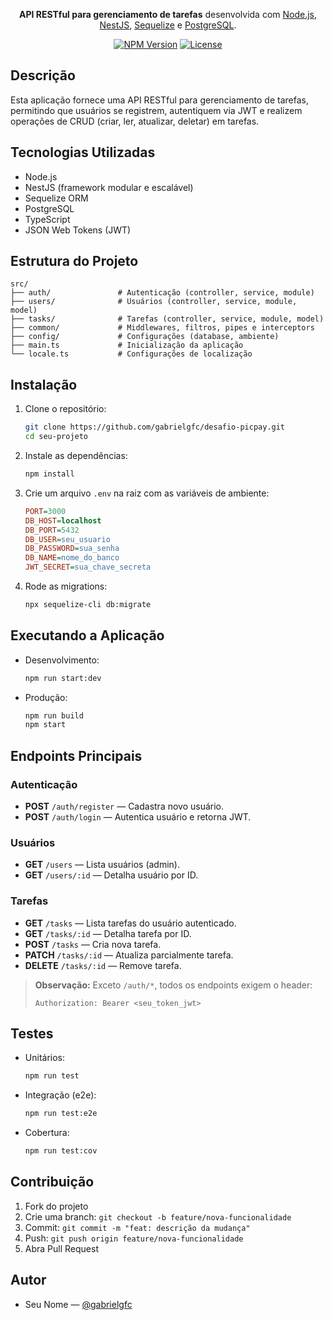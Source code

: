
<p align="center">
  <strong>API RESTful para gerenciamento de tarefas</strong> desenvolvida com <a href="https://nodejs.org/" target="_blank">Node.js</a>, <a href="https://nestjs.com/" target="_blank">NestJS</a>, <a href="https://sequelize.org/" target="_blank">Sequelize</a> e <a href="https://www.postgresql.org/" target="_blank">PostgreSQL</a>.
</p>

<p align="center">
  <a href="https://www.npmjs.com/package/seu-pacote" target="_blank"><img src="https://img.shields.io/npm/v/seu-pacote.svg" alt="NPM Version" /></a>
  <a href="https://github.com/seu-usuario/seu-projeto/blob/master/LICENSE" target="_blank"><img src="https://img.shields.io/github/license/seu-usuario/seu-projeto.svg" alt="License" /></a>
</p>

## Descrição

Esta aplicação fornece uma API RESTful para gerenciamento de tarefas, permitindo que usuários se registrem, autentiquem via JWT e realizem operações de CRUD (criar, ler, atualizar, deletar) em tarefas.

## Tecnologias Utilizadas

* Node.js
* NestJS (framework modular e escalável)
* Sequelize ORM
* PostgreSQL
* TypeScript
* JSON Web Tokens (JWT)

## Estrutura do Projeto

```
src/
├── auth/               # Autenticação (controller, service, module)
├── users/              # Usuários (controller, service, module, model)
├── tasks/              # Tarefas (controller, service, module, model)
├── common/             # Middlewares, filtros, pipes e interceptors
├── config/             # Configurações (database, ambiente)
├── main.ts             # Inicialização da aplicação
└── locale.ts           # Configurações de localização
```

## Instalação

1. Clone o repositório:

   ```bash
   git clone https://github.com/gabrielgfc/desafio-picpay.git
   cd seu-projeto
   ```

2. Instale as dependências:

   ```bash
   npm install
   ```

3. Crie um arquivo `.env` na raiz com as variáveis de ambiente:

   ```ini
   PORT=3000
   DB_HOST=localhost
   DB_PORT=5432
   DB_USER=seu_usuario
   DB_PASSWORD=sua_senha
   DB_NAME=nome_do_banco
   JWT_SECRET=sua_chave_secreta
   ```

4. Rode as migrations:

   ```bash
   npx sequelize-cli db:migrate
   ```

## Executando a Aplicação

* Desenvolvimento:

  ```bash
  npm run start:dev
  ```
* Produção:

  ```bash
  npm run build
  npm start
  ```

## Endpoints Principais

### Autenticação

* **POST** `/auth/register` — Cadastra novo usuário.
* **POST** `/auth/login` — Autentica usuário e retorna JWT.

### Usuários

* **GET** `/users` — Lista usuários (admin).
* **GET** `/users/:id` — Detalha usuário por ID.

### Tarefas

* **GET** `/tasks` — Lista tarefas do usuário autenticado.
* **GET** `/tasks/:id` — Detalha tarefa por ID.
* **POST** `/tasks` — Cria nova tarefa.
* **PATCH** `/tasks/:id` — Atualiza parcialmente tarefa.
* **DELETE** `/tasks/:id` — Remove tarefa.

> **Observação:** Exceto `/auth/*`, todos os endpoints exigem o header:
>
> ```http
> Authorization: Bearer <seu_token_jwt>
> ```

## Testes

* Unitários:

  ```bash
  npm run test
  ```
* Integração (e2e):

  ```bash
  npm run test:e2e
  ```
* Cobertura:

  ```bash
  npm run test:cov
  ```

## Contribuição

1. Fork do projeto
2. Crie uma branch: `git checkout -b feature/nova-funcionalidade`
3. Commit: `git commit -m "feat: descrição da mudança"`
4. Push: `git push origin feature/nova-funcionalidade`
5. Abra Pull Request

## Autor

* Seu Nome — [@gabrielgfc](https://github.com/gabrielgfc)

